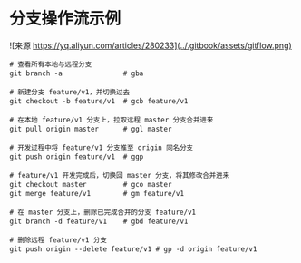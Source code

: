 # 分支操作流示例

![&#x6765;&#x6E90; https://yq.aliyun.com/articles/280233](../.gitbook/assets/gitflow.png)

```text
# 查看所有本地与远程分支
git branch -a               # gba
​
# 新建分支 feature/v1，并切换过去
git checkout -b feature/v1  # gcb feature/v1
​
# 在本地 feature/v1 分支上，拉取远程 master 分支合并进来
git pull origin master      # ggl master
​
# 开发过程中将 feature/v1 分支推至 origin 同名分支
git push origin feature/v1  # ggp
​
# feature/v1 开发完成后，切换回 master 分支，将其修改合并进来
git checkout master         # gco master
git merge feature/v1        # gm feature/v1
​
# 在 master 分支上，删除已完成合并的分支 feature/v1
git branch -d feature/v1    # gbd feature/v1
​
# 删除远程 feature/v1 分支
git push origin --delete feature/v1 # gp -d origin feature/v1
```

